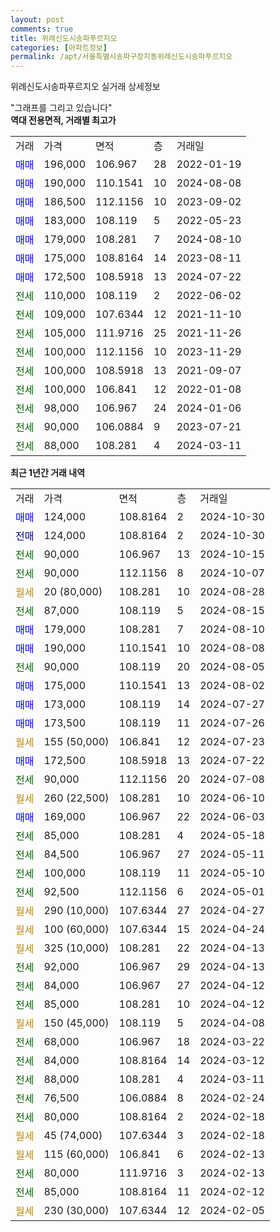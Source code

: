 ```yaml
---
layout: post
comments: true
title: 위례신도시송파푸르지오
categories: [아파트정보]
permalink: /apt/서울특별시송파구장지동위례신도시송파푸르지오
---
```


위례신도시송파푸르지오 실거래 상세정보

<script type="text/javascript">
  google.charts.load('current', {'packages':['line', 'corechart']});
  google.charts.setOnLoadCallback(drawChart);

  function drawChart() {
    var data = new google.visualization.DataTable();
    data.addColumn('date', '거래일');
    data.addColumn('number', "매매");
    data.addColumn('number', "전세");
    data.addColumn('number', "전매");

    data.addRows([[new Date(Date.parse("2024-10-30")), 124000, null, null], [new Date(Date.parse("2024-10-30")), null, null, 124000], [new Date(Date.parse("2024-10-15")), null, 90000, null], [new Date(Date.parse("2024-10-07")), null, 90000, null], [new Date(Date.parse("2024-08-28")), null, null, null], [new Date(Date.parse("2024-08-15")), null, 87000, null], [new Date(Date.parse("2024-08-10")), 179000, null, null], [new Date(Date.parse("2024-08-08")), 190000, null, null], [new Date(Date.parse("2024-08-05")), null, 90000, null], [new Date(Date.parse("2024-08-02")), 175000, null, null], [new Date(Date.parse("2024-07-27")), 173000, null, null], [new Date(Date.parse("2024-07-26")), 173500, null, null], [new Date(Date.parse("2024-07-23")), null, null, null], [new Date(Date.parse("2024-07-22")), 172500, null, null], [new Date(Date.parse("2024-07-08")), null, 90000, null], [new Date(Date.parse("2024-06-10")), null, null, null], [new Date(Date.parse("2024-06-03")), 169000, null, null], [new Date(Date.parse("2024-05-18")), null, 85000, null], [new Date(Date.parse("2024-05-11")), null, 84500, null], [new Date(Date.parse("2024-05-10")), null, 100000, null], [new Date(Date.parse("2024-05-01")), null, 92500, null], [new Date(Date.parse("2024-04-27")), null, null, null], [new Date(Date.parse("2024-04-24")), null, null, null], [new Date(Date.parse("2024-04-13")), null, null, null], [new Date(Date.parse("2024-04-13")), null, 92000, null], [new Date(Date.parse("2024-04-12")), null, 84000, null], [new Date(Date.parse("2024-04-12")), null, 85000, null], [new Date(Date.parse("2024-04-08")), null, null, null], [new Date(Date.parse("2024-03-22")), null, 68000, null], [new Date(Date.parse("2024-03-12")), null, 84000, null], [new Date(Date.parse("2024-03-11")), null, 88000, null], [new Date(Date.parse("2024-02-24")), null, 76500, null], [new Date(Date.parse("2024-02-18")), null, 80000, null], [new Date(Date.parse("2024-02-18")), null, null, null], [new Date(Date.parse("2024-02-13")), null, null, null], [new Date(Date.parse("2024-02-13")), null, 80000, null], [new Date(Date.parse("2024-02-12")), null, 85000, null], [new Date(Date.parse("2024-02-05")), null, null, null]]);

    var options = {
      hAxis: {
        format: 'yyyy/MM/dd'
      },    
      lineWidth: 0,
      pointsVisible: true,    
      title: '최근 1년간 유형별 실거래가 분포',
      legend: { position: 'bottom' }
    };

    var formatter = new google.visualization.NumberFormat({pattern:'###,###'} );
    formatter.format(data, 1);
    formatter.format(data, 2);
    
    setTimeout(function() {
        var chart = new google.visualization.LineChart(document.getElementById('columnchart_material'));
        chart.draw(data, (options));
        document.getElementById('loading').style.display = 'none';
    }, 200);
  }
</script>


<div id="loading" style="z-index:20; display: block; margin-left: 0px">"그래프를 그리고 있습니다"</div>
<div id="columnchart_material" style="width: 95%; margin-left: 0px; display: block"></div>
<!-- contents start -->
<b>역대 전용면적, 거래별 최고가</b>
<table class="sortable">
    <tr>
      <td>거래</td>
      <td>가격</td>
      <td>면적</td>
      <td>층</td>
      <td>거래일</td>
    </tr>
        <tr>
          <td><a style="color: blue">매매</a></td>
          <td>196,000</td>
          <td>106.967</td>
          <td>28</td>
          <td>2022-01-19</td>
        </tr>            <tr>
          <td><a style="color: blue">매매</a></td>
          <td>190,000</td>
          <td>110.1541</td>
          <td>10</td>
          <td>2024-08-08</td>
        </tr>            <tr>
          <td><a style="color: blue">매매</a></td>
          <td>186,500</td>
          <td>112.1156</td>
          <td>10</td>
          <td>2023-09-02</td>
        </tr>            <tr>
          <td><a style="color: blue">매매</a></td>
          <td>183,000</td>
          <td>108.119</td>
          <td>5</td>
          <td>2022-05-23</td>
        </tr>            <tr>
          <td><a style="color: blue">매매</a></td>
          <td>179,000</td>
          <td>108.281</td>
          <td>7</td>
          <td>2024-08-10</td>
        </tr>            <tr>
          <td><a style="color: blue">매매</a></td>
          <td>175,000</td>
          <td>108.8164</td>
          <td>14</td>
          <td>2023-08-11</td>
        </tr>            <tr>
          <td><a style="color: blue">매매</a></td>
          <td>172,500</td>
          <td>108.5918</td>
          <td>13</td>
          <td>2024-07-22</td>
        </tr>        
        <tr>
              <td><a style="color: darkgreen">전세</a></td>
              <td>110,000</td>
              <td>108.119</td>
              <td>2</td>
              <td>2022-06-02</td>
            </tr>            <tr>
              <td><a style="color: darkgreen">전세</a></td>
              <td>109,000</td>
              <td>107.6344</td>
              <td>12</td>
              <td>2021-11-10</td>
            </tr>            <tr>
              <td><a style="color: darkgreen">전세</a></td>
              <td>105,000</td>
              <td>111.9716</td>
              <td>25</td>
              <td>2021-11-26</td>
            </tr>            <tr>
              <td><a style="color: darkgreen">전세</a></td>
              <td>100,000</td>
              <td>112.1156</td>
              <td>10</td>
              <td>2023-11-29</td>
            </tr>            <tr>
              <td><a style="color: darkgreen">전세</a></td>
              <td>100,000</td>
              <td>108.5918</td>
              <td>13</td>
              <td>2021-09-07</td>
            </tr>            <tr>
              <td><a style="color: darkgreen">전세</a></td>
              <td>100,000</td>
              <td>106.841</td>
              <td>12</td>
              <td>2022-01-08</td>
            </tr>            <tr>
              <td><a style="color: darkgreen">전세</a></td>
              <td>98,000</td>
              <td>106.967</td>
              <td>24</td>
              <td>2024-01-06</td>
            </tr>            <tr>
              <td><a style="color: darkgreen">전세</a></td>
              <td>90,000</td>
              <td>106.0884</td>
              <td>9</td>
              <td>2023-07-21</td>
            </tr>            <tr>
              <td><a style="color: darkgreen">전세</a></td>
              <td>88,000</td>
              <td>108.281</td>
              <td>4</td>
              <td>2024-03-11</td>
            </tr>        
    
</table>

<b>최근 1년간 거래 내역</b>

<table class="sortable">
    <tr>
      <td>거래</td>
      <td>가격</td>
      <td>면적</td>
      <td>층</td>
      <td>거래일</td>
    </tr>
    <tr>
      <td><a style="color: blue">매매</a></td>
      <td>124,000</td>
      <td>108.8164</td>
      <td>2</td>
      <td>2024-10-30</td>
    </tr>          <tr>
      <td><a style="color: darkblue">전매</a></td>
      <td>124,000</td>
      <td>108.8164</td>
      <td>2</td>
      <td>2024-10-30</td>
    </tr>          <tr>
      <td><a style="color: darkgreen">전세</a></td>
      <td>90,000</td>
      <td>106.967</td>
      <td>13</td>
      <td>2024-10-15</td>
    </tr>          <tr>
      <td><a style="color: darkgreen">전세</a></td>
      <td>90,000</td>
      <td>112.1156</td>
      <td>8</td>
      <td>2024-10-07</td>
    </tr>          <tr>
      <td><a style="color: darkgoldenrod">월세</a></td>
      <td>20 (80,000)</td>
      <td>108.281</td>
      <td>10</td>
      <td>2024-08-28</td>
    </tr>          <tr>
      <td><a style="color: darkgreen">전세</a></td>
      <td>87,000</td>
      <td>108.119</td>
      <td>5</td>
      <td>2024-08-15</td>
    </tr>          <tr>
      <td><a style="color: blue">매매</a></td>
      <td>179,000</td>
      <td>108.281</td>
      <td>7</td>
      <td>2024-08-10</td>
    </tr>          <tr>
      <td><a style="color: blue">매매</a></td>
      <td>190,000</td>
      <td>110.1541</td>
      <td>10</td>
      <td>2024-08-08</td>
    </tr>          <tr>
      <td><a style="color: darkgreen">전세</a></td>
      <td>90,000</td>
      <td>108.119</td>
      <td>20</td>
      <td>2024-08-05</td>
    </tr>          <tr>
      <td><a style="color: blue">매매</a></td>
      <td>175,000</td>
      <td>110.1541</td>
      <td>13</td>
      <td>2024-08-02</td>
    </tr>          <tr>
      <td><a style="color: blue">매매</a></td>
      <td>173,000</td>
      <td>108.119</td>
      <td>14</td>
      <td>2024-07-27</td>
    </tr>          <tr>
      <td><a style="color: blue">매매</a></td>
      <td>173,500</td>
      <td>108.119</td>
      <td>11</td>
      <td>2024-07-26</td>
    </tr>          <tr>
      <td><a style="color: darkgoldenrod">월세</a></td>
      <td>155 (50,000)</td>
      <td>106.841</td>
      <td>12</td>
      <td>2024-07-23</td>
    </tr>          <tr>
      <td><a style="color: blue">매매</a></td>
      <td>172,500</td>
      <td>108.5918</td>
      <td>13</td>
      <td>2024-07-22</td>
    </tr>          <tr>
      <td><a style="color: darkgreen">전세</a></td>
      <td>90,000</td>
      <td>112.1156</td>
      <td>20</td>
      <td>2024-07-08</td>
    </tr>          <tr>
      <td><a style="color: darkgoldenrod">월세</a></td>
      <td>260 (22,500)</td>
      <td>108.281</td>
      <td>10</td>
      <td>2024-06-10</td>
    </tr>          <tr>
      <td><a style="color: blue">매매</a></td>
      <td>169,000</td>
      <td>106.967</td>
      <td>22</td>
      <td>2024-06-03</td>
    </tr>          <tr>
      <td><a style="color: darkgreen">전세</a></td>
      <td>85,000</td>
      <td>108.281</td>
      <td>4</td>
      <td>2024-05-18</td>
    </tr>          <tr>
      <td><a style="color: darkgreen">전세</a></td>
      <td>84,500</td>
      <td>106.967</td>
      <td>27</td>
      <td>2024-05-11</td>
    </tr>          <tr>
      <td><a style="color: darkgreen">전세</a></td>
      <td>100,000</td>
      <td>108.119</td>
      <td>11</td>
      <td>2024-05-10</td>
    </tr>          <tr>
      <td><a style="color: darkgreen">전세</a></td>
      <td>92,500</td>
      <td>112.1156</td>
      <td>6</td>
      <td>2024-05-01</td>
    </tr>          <tr>
      <td><a style="color: darkgoldenrod">월세</a></td>
      <td>290 (10,000)</td>
      <td>107.6344</td>
      <td>27</td>
      <td>2024-04-27</td>
    </tr>          <tr>
      <td><a style="color: darkgoldenrod">월세</a></td>
      <td>100 (60,000)</td>
      <td>107.6344</td>
      <td>15</td>
      <td>2024-04-24</td>
    </tr>          <tr>
      <td><a style="color: darkgoldenrod">월세</a></td>
      <td>325 (10,000)</td>
      <td>108.281</td>
      <td>22</td>
      <td>2024-04-13</td>
    </tr>          <tr>
      <td><a style="color: darkgreen">전세</a></td>
      <td>92,000</td>
      <td>106.967</td>
      <td>29</td>
      <td>2024-04-13</td>
    </tr>          <tr>
      <td><a style="color: darkgreen">전세</a></td>
      <td>84,000</td>
      <td>106.967</td>
      <td>27</td>
      <td>2024-04-12</td>
    </tr>          <tr>
      <td><a style="color: darkgreen">전세</a></td>
      <td>85,000</td>
      <td>108.281</td>
      <td>10</td>
      <td>2024-04-12</td>
    </tr>          <tr>
      <td><a style="color: darkgoldenrod">월세</a></td>
      <td>150 (45,000)</td>
      <td>108.119</td>
      <td>5</td>
      <td>2024-04-08</td>
    </tr>          <tr>
      <td><a style="color: darkgreen">전세</a></td>
      <td>68,000</td>
      <td>106.967</td>
      <td>18</td>
      <td>2024-03-22</td>
    </tr>          <tr>
      <td><a style="color: darkgreen">전세</a></td>
      <td>84,000</td>
      <td>108.8164</td>
      <td>14</td>
      <td>2024-03-12</td>
    </tr>          <tr>
      <td><a style="color: darkgreen">전세</a></td>
      <td>88,000</td>
      <td>108.281</td>
      <td>4</td>
      <td>2024-03-11</td>
    </tr>          <tr>
      <td><a style="color: darkgreen">전세</a></td>
      <td>76,500</td>
      <td>106.0884</td>
      <td>8</td>
      <td>2024-02-24</td>
    </tr>          <tr>
      <td><a style="color: darkgreen">전세</a></td>
      <td>80,000</td>
      <td>108.8164</td>
      <td>2</td>
      <td>2024-02-18</td>
    </tr>          <tr>
      <td><a style="color: darkgoldenrod">월세</a></td>
      <td>45 (74,000)</td>
      <td>107.6344</td>
      <td>3</td>
      <td>2024-02-18</td>
    </tr>          <tr>
      <td><a style="color: darkgoldenrod">월세</a></td>
      <td>115 (60,000)</td>
      <td>106.841</td>
      <td>6</td>
      <td>2024-02-13</td>
    </tr>          <tr>
      <td><a style="color: darkgreen">전세</a></td>
      <td>80,000</td>
      <td>111.9716</td>
      <td>3</td>
      <td>2024-02-13</td>
    </tr>          <tr>
      <td><a style="color: darkgreen">전세</a></td>
      <td>85,000</td>
      <td>108.8164</td>
      <td>11</td>
      <td>2024-02-12</td>
    </tr>          <tr>
      <td><a style="color: darkgoldenrod">월세</a></td>
      <td>230 (30,000)</td>
      <td>107.6344</td>
      <td>12</td>
      <td>2024-02-05</td>
    </tr>      </table>
<!-- contents end -->    

